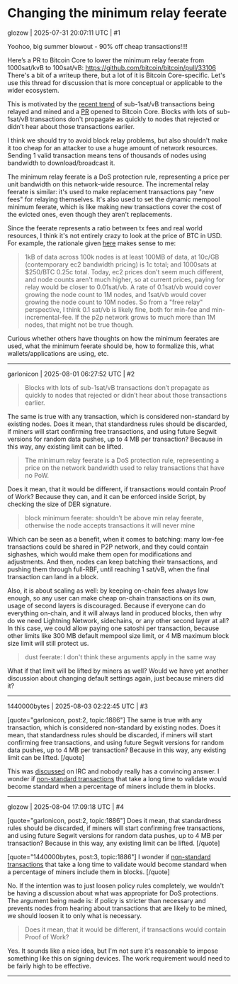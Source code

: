 # Changing the minimum relay feerate

glozow | 2025-07-31 20:07:11 UTC | #1

Yoohoo, big summer blowout - 90% off cheap transactions!!!!

Here’s a PR to Bitcoin Core to lower the minimum relay feerate from 1000sat/kvB to 100sat/vB: https://github.com/bitcoin/bitcoin/pull/33106 
There's a bit of a writeup there, but a lot of it is Bitcoin Core-specific. Let's use this thread for discussion that is more conceptual or applicable to the wider ecosystem.

This is motivated by the [recent trend](https://x.com/mononautical/status/1949452586391855121) of sub-1sat/vB transactions being relayed and mined and a [PR](https://github.com/bitcoin/bitcoin/pull/32959) opened to Bitcoin Core. Blocks with lots of sub-1sat/vB transactions don't propagate as quickly to nodes that rejected or didn’t hear about those transactions earlier.

I think we should try to avoid block relay problems, but also shouldn't make it too cheap for an attacker to use a huge amount of network resources. Sending 1 valid transaction means tens of thousands of nodes using bandwidth to download/broadcast it.

The minimum relay feerate is a DoS protection rule, representing a price per unit bandwidth on this network-wide resource. The incremental relay feerate is similar: it's used to make replacement transactions pay "new fees" for relaying themselves. It's also used to set the dynamic mempool minimum feerate, which is like making new transactions cover the cost of the evicted ones, even though they aren't replacements.

Since the feerate represents a ratio between tx fees and real world resources, I think it's not entirely crazy to look at the price of BTC in USD. For example, the rationale given [here](https://github.com/bitcoin/bitcoin/pull/32959#issuecomment-3095260286) makes sense to me:

> 1kB of data across 100k nodes is at least 100MB of data, at 10c/GB (contemporary ec2 bandwidth pricing) is 1c total; and 1000sats at $250/BTC 0.25c total. Today, ec2 prices don't seem much different, and node counts aren't much higher, so at current prices, paying for relay would be closer to 0.01sat/vb. A rate of 0.1sat/vb would cover growing the node count to 1M nodes, and 1sat/vb would cover growing the node count to 10M nodes. So from a "free relay" perspective, I think 0.1 sat/vb is likely fine, both for min-fee and min-incremental-fee. If the p2p network grows to much more than 1M nodes, that might not be true though.

Curious whether others have thoughts on how the minimum feerates are used, what the minimum feerate should be, how to formalize this, what wallets/applications are using, etc.

-------------------------

garlonicon | 2025-08-01 06:27:52 UTC | #2

> Blocks with lots of sub-1sat/vB transactions don’t propagate as quickly to nodes that rejected or didn’t hear about those transactions earlier.

The same is true with any transaction, which is considered non-standard by existing nodes. Does it mean, that standardness rules should be discarded, if miners will start confirming free transactions, and using future Segwit versions for random data pushes, up to 4 MB per transaction? Because in this way, any existing limit can be lifted.

> The minimum relay feerate is a DoS protection rule, representing a price on the network bandwidth used to relay transactions that have no PoW.

Does it mean, that it would be different, if transactions would contain Proof of Work? Because they can, and it can be enforced inside Script, by checking the size of DER signature.

> block minimum feerate: shouldn’t be above min relay feerate, otherwise the node accepts transactions it will never mine

Which can be seen as a benefit, when it comes to batching: many low-fee transactions could be shared in P2P network, and they could contain sighashes, which would make them open for modifications and adjustments. And then, nodes can keep batching their transactions, and pushing them through full-RBF, until reaching 1 sat/vB, when the final transaction can land in a block.

Also, it is about scaling as well: by keeping on-chain fees always low enough, so any user can make cheap on-chain transactions on its own, usage of second layers is discouraged. Because if everyone can do everything on-chain, and it will always land in produced blocks, then why do we need Lightning Network, sidechains, or any other second layer at all? In this case, we could allow paying one satoshi per transaction, because other limits like 300 MB default mempool size limit, or 4 MB maximum block size limit will still protect us.

> dust feerate: I don't think these arguments apply in the same way

What if that limit will be lifted by miners as well? Would we have yet another discussion about changing default settings again, just because miners did it?

-------------------------

1440000bytes | 2025-08-03 02:22:45 UTC | #3

[quote="garlonicon, post:2, topic:1886"]
The same is true with any transaction, which is considered non-standard by existing nodes. Does it mean, that standardness rules should be discarded, if miners will start confirming free transactions, and using future Segwit versions for random data pushes, up to 4 MB per transaction? Because in this way, any existing limit can be lifted.
[/quote]

This was [discussed](https://bitcoin-irc.chaincode.com/bitcoin-core-dev/2025-05-22#1123266;) on IRC and nobody really has a convincing answer. I wonder if [non-standard transactions](https://mempool.space/tx/bb41a757f405890fb0f5856228e23b715702d714d59bf2b1feb70d8b2b4e3e08) that take a long time to validate would become standard when a percentage of miners include them in blocks.

-------------------------

glozow | 2025-08-04 17:09:18 UTC | #4

[quote="garlonicon, post:2, topic:1886"]
Does it mean, that standardness rules should be discarded, if miners will start confirming free transactions, and using future Segwit versions for random data pushes, up to 4 MB per transaction? Because in this way, any existing limit can be lifted.
[/quote]

[quote="1440000bytes, post:3, topic:1886"]
I wonder if [non-standard transactions](https://mempool.space/tx/bb41a757f405890fb0f5856228e23b715702d714d59bf2b1feb70d8b2b4e3e08) that take a long time to validate would become standard when a percentage of miners include them in blocks.
[/quote]

No. If the intention was to just loosen policy rules completely, we wouldn't be having a discussion about what was appropriate for DoS protections. The argument being made is: if policy is stricter than necessary and prevents nodes from hearing about transactions that are likely to be mined, we should loosen it to only what is necessary.

> Does it mean, that it would be different, if transactions would contain Proof of Work?

Yes. It sounds like a nice idea, but I'm not sure it's reasonable to impose something like this on signing devices. The work requirement would need to be fairly high to be effective.

-------------------------

